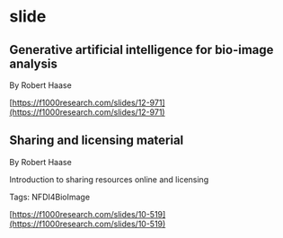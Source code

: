 # slide
## Generative artificial intelligence for bio-image analysis
By Robert Haase



[https://f1000research.com/slides/12-971](https://f1000research.com/slides/12-971)

## Sharing and licensing material
By Robert Haase



Introduction to sharing resources online and licensing

Tags: NFDI4BioImage

[https://f1000research.com/slides/10-519](https://f1000research.com/slides/10-519)

